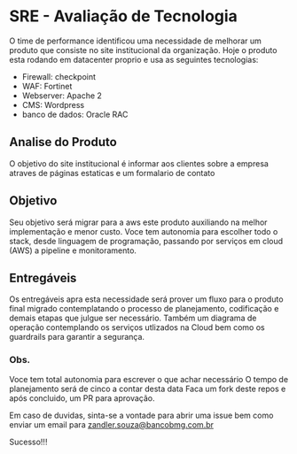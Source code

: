 # SRE - Avaliação de Tecnologia


O time de performance identificou uma necessidade de melhorar um produto que consiste no site institucional da organização.
Hoje o produto esta rodando em datacenter proprio e usa as seguintes tecnologias:
- Firewall: checkpoint
- WAF:  Fortinet
- Webserver: Apache 2
- CMS: Wordpress
- banco de dados: Oracle RAC

## Analise do Produto
O objetivo do site institucional é informar aos clientes sobre a empresa atraves de páginas estaticas e um formalario de contato

## Objetivo
Seu objetivo será migrar para a aws este produto auxiliando na melhor implementação e menor custo. Voce tem autonomia para escolher todo o stack, desde linguagem de programação, passando por serviços em cloud (AWS) a pipeline e monitoramento.


## Entregáveis
Os entregáveis apra esta necessidade será prover um fluxo para o produto final migrado contemplatando o processo de planejamento, codificação e demais etapas que julgue ser necessário. Também um diagrama de operação contemplando os serviços utlizados na Cloud bem como os guardrails para garantir a segurança.


### Obs.
Voce tem total autonomia para escrever o que achar necessário
O tempo de planejamento será de cinco a contar desta data
Faca um fork deste repos e após concluido, um PR para aprovação.


Em caso de duvidas, sinta-se a vontade para abrir uma issue bem como enviar um email para zandler.souza@bancobmg.com.br

Sucesso!!!
